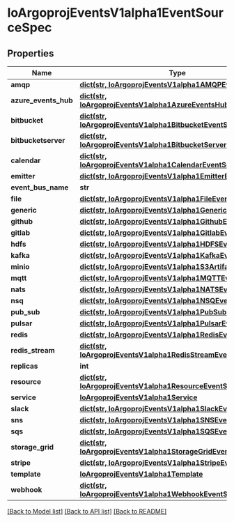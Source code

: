 # IoArgoprojEventsV1alpha1EventSourceSpec

## Properties
Name | Type | Description | Notes
------------ | ------------- | ------------- | -------------
**amqp** | [**dict(str, IoArgoprojEventsV1alpha1AMQPEventSource)**](IoArgoprojEventsV1alpha1AMQPEventSource.md) |  | [optional] 
**azure_events_hub** | [**dict(str, IoArgoprojEventsV1alpha1AzureEventsHubEventSource)**](IoArgoprojEventsV1alpha1AzureEventsHubEventSource.md) |  | [optional] 
**bitbucket** | [**dict(str, IoArgoprojEventsV1alpha1BitbucketEventSource)**](IoArgoprojEventsV1alpha1BitbucketEventSource.md) |  | [optional] 
**bitbucketserver** | [**dict(str, IoArgoprojEventsV1alpha1BitbucketServerEventSource)**](IoArgoprojEventsV1alpha1BitbucketServerEventSource.md) |  | [optional] 
**calendar** | [**dict(str, IoArgoprojEventsV1alpha1CalendarEventSource)**](IoArgoprojEventsV1alpha1CalendarEventSource.md) |  | [optional] 
**emitter** | [**dict(str, IoArgoprojEventsV1alpha1EmitterEventSource)**](IoArgoprojEventsV1alpha1EmitterEventSource.md) |  | [optional] 
**event_bus_name** | **str** |  | [optional] 
**file** | [**dict(str, IoArgoprojEventsV1alpha1FileEventSource)**](IoArgoprojEventsV1alpha1FileEventSource.md) |  | [optional] 
**generic** | [**dict(str, IoArgoprojEventsV1alpha1GenericEventSource)**](IoArgoprojEventsV1alpha1GenericEventSource.md) |  | [optional] 
**github** | [**dict(str, IoArgoprojEventsV1alpha1GithubEventSource)**](IoArgoprojEventsV1alpha1GithubEventSource.md) |  | [optional] 
**gitlab** | [**dict(str, IoArgoprojEventsV1alpha1GitlabEventSource)**](IoArgoprojEventsV1alpha1GitlabEventSource.md) |  | [optional] 
**hdfs** | [**dict(str, IoArgoprojEventsV1alpha1HDFSEventSource)**](IoArgoprojEventsV1alpha1HDFSEventSource.md) |  | [optional] 
**kafka** | [**dict(str, IoArgoprojEventsV1alpha1KafkaEventSource)**](IoArgoprojEventsV1alpha1KafkaEventSource.md) |  | [optional] 
**minio** | [**dict(str, IoArgoprojEventsV1alpha1S3Artifact)**](IoArgoprojEventsV1alpha1S3Artifact.md) |  | [optional] 
**mqtt** | [**dict(str, IoArgoprojEventsV1alpha1MQTTEventSource)**](IoArgoprojEventsV1alpha1MQTTEventSource.md) |  | [optional] 
**nats** | [**dict(str, IoArgoprojEventsV1alpha1NATSEventsSource)**](IoArgoprojEventsV1alpha1NATSEventsSource.md) |  | [optional] 
**nsq** | [**dict(str, IoArgoprojEventsV1alpha1NSQEventSource)**](IoArgoprojEventsV1alpha1NSQEventSource.md) |  | [optional] 
**pub_sub** | [**dict(str, IoArgoprojEventsV1alpha1PubSubEventSource)**](IoArgoprojEventsV1alpha1PubSubEventSource.md) |  | [optional] 
**pulsar** | [**dict(str, IoArgoprojEventsV1alpha1PulsarEventSource)**](IoArgoprojEventsV1alpha1PulsarEventSource.md) |  | [optional] 
**redis** | [**dict(str, IoArgoprojEventsV1alpha1RedisEventSource)**](IoArgoprojEventsV1alpha1RedisEventSource.md) |  | [optional] 
**redis_stream** | [**dict(str, IoArgoprojEventsV1alpha1RedisStreamEventSource)**](IoArgoprojEventsV1alpha1RedisStreamEventSource.md) |  | [optional] 
**replicas** | **int** |  | [optional] 
**resource** | [**dict(str, IoArgoprojEventsV1alpha1ResourceEventSource)**](IoArgoprojEventsV1alpha1ResourceEventSource.md) |  | [optional] 
**service** | [**IoArgoprojEventsV1alpha1Service**](IoArgoprojEventsV1alpha1Service.md) |  | [optional] 
**slack** | [**dict(str, IoArgoprojEventsV1alpha1SlackEventSource)**](IoArgoprojEventsV1alpha1SlackEventSource.md) |  | [optional] 
**sns** | [**dict(str, IoArgoprojEventsV1alpha1SNSEventSource)**](IoArgoprojEventsV1alpha1SNSEventSource.md) |  | [optional] 
**sqs** | [**dict(str, IoArgoprojEventsV1alpha1SQSEventSource)**](IoArgoprojEventsV1alpha1SQSEventSource.md) |  | [optional] 
**storage_grid** | [**dict(str, IoArgoprojEventsV1alpha1StorageGridEventSource)**](IoArgoprojEventsV1alpha1StorageGridEventSource.md) |  | [optional] 
**stripe** | [**dict(str, IoArgoprojEventsV1alpha1StripeEventSource)**](IoArgoprojEventsV1alpha1StripeEventSource.md) |  | [optional] 
**template** | [**IoArgoprojEventsV1alpha1Template**](IoArgoprojEventsV1alpha1Template.md) |  | [optional] 
**webhook** | [**dict(str, IoArgoprojEventsV1alpha1WebhookEventSource)**](IoArgoprojEventsV1alpha1WebhookEventSource.md) |  | [optional] 

[[Back to Model list]](../README.md#documentation-for-models) [[Back to API list]](../README.md#documentation-for-api-endpoints) [[Back to README]](../README.md)


